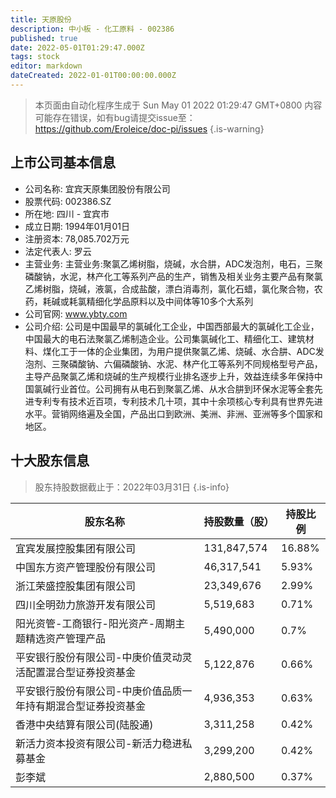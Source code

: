 ```yaml
---
title: 天原股份
description: 中小板 - 化工原料 - 002386
published: true
date: 2022-05-01T01:29:47.000Z
tags: stock
editor: markdown
dateCreated: 2022-01-01T00:00:00.000Z
---
```


> 本页面由自动化程序生成于 Sun May 01 2022 01:29:47 GMT+0800
> 内容可能存在错误，如有bug请提交issue至：https://github.com/Eroleice/doc-pi/issues
{.is-warning}

## 上市公司基本信息
- 公司名称: 宜宾天原集团股份有限公司
- 股票代码: 002386.SZ
- 所在地: 四川 - 宜宾市
- 成立日期: 1994年01月01日
- 注册资本: 78,085.702万元
- 法定代表人: 罗云
- 主营业务: 主营业务:聚氯乙烯树脂，烧碱，水合肼，ADC发泡剂，电石，三聚磷酸钠，水泥，林产化工等系列产品的生产，销售及相关业务主要产品有聚氯乙烯树脂，烧碱，液氯，合成盐酸，漂白消毒剂，氯化石蜡，氯化聚合物，农药，耗碱或耗氯精细化学品原料以及中间体等10多个大系列
- 公司官网: www.ybty.com
- 公司介绍: 公司是中国最早的氯碱化工企业，中国西部最大的氯碱化工企业，中国最大的电石法聚氯乙烯制造企业。公司集氯碱化工、精细化工、建筑材料、煤化工于一体的企业集团，为用户提供聚氯乙烯、烧碱、水合肼、ADC发泡剂、三聚磷酸钠、六偏磷酸钠、水泥、林产化工等系列不同规格型号产品，主导产品聚氯乙烯和烧碱的生产规模行业排名逐步上升，效益连续多年保持中国氯碱行业首位。公司拥有从电石到聚氯乙烯、从水合肼到环保水泥等全套先进专利专有技术近百项，专利技术几十项，其中十余项核心专利具有世界先进水平。营销网络遍及全国，产品出口到欧洲、美洲、非洲、亚洲等多个国家和地区。


## 十大股东信息
> 股东持股数据截止于：2022年03月31日
{.is-info}

| 股东名称 | 持股数量（股） | 持股比例 |
| --- | --- | --- |
| 宜宾发展控股集团有限公司 | 131,847,574 | 16.88% |
| 中国东方资产管理股份有限公司 | 46,317,541 | 5.93% |
| 浙江荣盛控股集团有限公司 | 23,349,676 | 2.99% |
| 四川全明劲力旅游开发有限公司 | 5,519,683 | 0.71% |
| 阳光资管-工商银行-阳光资产-周期主题精选资产管理产品 | 5,490,000 | 0.7% |
| 平安银行股份有限公司-中庚价值灵动灵活配置混合型证券投资基金 | 5,122,876 | 0.66% |
| 平安银行股份有限公司-中庚价值品质一年持有期混合型证券投资基金 | 4,936,353 | 0.63% |
| 香港中央结算有限公司(陆股通) | 3,311,258 | 0.42% |
| 新活力资本投资有限公司-新活力稳进私募基金 | 3,299,200 | 0.42% |
| 彭李斌 | 2,880,500 | 0.37% |




